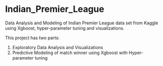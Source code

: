 # Indian_Premier_League
Data Analysis and Modeling of Indian Premier League data set from Kaggle using Xgboost, hyper-parameter tuning and visualizations.

This project has two parts:
1. Exploratory Data Analysis and Visualizations
2. Predictive Modeling of match winner using Xgboost with Hyper-parameter tuning
